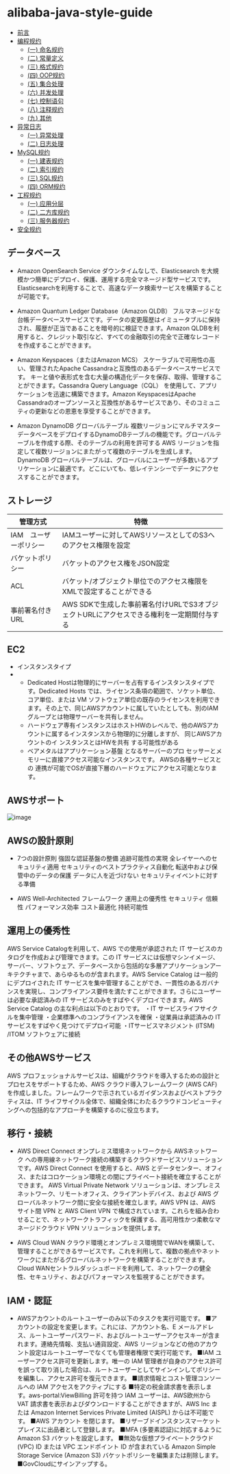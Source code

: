 # alibaba-java-style-guide
* [前言](README.md)
* [编程规约](c1/README.md)
    * [(一) 命名规约](c1/s1.md)
    * [(二) 常量定义](c1/s2.md)
    * [(三) 格式规约](c1/s3.md)
    * [(四) OOP规约](c1/s4.md)
    * [(五) 集合处理](c1/s5.md)
    * [(六) 并发处理](c1/s6.md)
    * [(七) 控制语句](c1/s7.md)
    * [(八) 注释规约](c1/s8.md)
    * [(九) 其他](c1/s9.md)
* [异常日志](c2/README.md)
    * [(一) 异常处理](c2/s1.md)
    * [(二) 日志处理](c2/s2.md)
* [MySQL规约](c3/README.md)
    * [(一) 建表规约](c3/s1.md)
    * [(二) 索引规约](c3/s2.md)
    * [(三) SQL规约](c3/s3.md)
    * [(四) ORM规约](c3/s4.md)
* [工程规约](c4/README.md)
    * [(一) 应用分层](c4/s1.md)
    * [(二) 二方库规约](c4/s2.md)
    * [(三) 服务器规约](c4/s3.md)
* [安全规约](c5/README.md)



## データベース 
* Amazon OpenSearch Service 
ダウンタイムなしで、Elasticsearch を大規模かつ簡単にデプロイ、保護、運用する完全マネージド型サービスです。Elasticsearchを利用することで、高速なデータ検索サービスを構築することが可能です。

* Amazon Quantum Ledger Database（Amazon QLDB） 
フルマネージドな台帳データベースサービスです。データの変更履歴はイミュータブルに保持され、履歴が正当であることを暗号的に検証できます。Amazon QLDBを利用すると、クレジット取引など、すべての金融取引の完全で正確なレコードを作成することができます。

* Amazon Keyspaces（またはAmazon MCS）
スケーラブルで可用性の高い、管理されたApache Cassandraと互換性のあるデータベースサービスです。 キーと値や表形式を含む大量の構造化データを保存、取得、管理することができます。Cassandra Query Language（CQL）  を使用して、アプリケーションを迅速に構築できます。Amazon KeyspacesはApache Cassandraのオープンソースと互換性があるサービスであり、そのコミュニティの更新などの恩恵を享受することができます。

* Amazon DynamoDB グローバルテーブル
複数リージョンにマルチマスターデータベースをデプロイするDynamoDBテーブルの機能です。グローバルテーブルを作成する際、そのテーブルの利用を許可する AWS リージョンを指定して複数リージョンにまたがって複数のテーブルを生成します。
DynamoDB グローバルテーブルは、グローバルにユーザーが多数いるアプリケーションに最適です。どこにいても、低レイテンシーでデータにアクセスすることができます。

## ストレージ
|管理方式|特徴|
|--|--|
|IAM　ユーザーポリシー|IAMユーザーに対してAWSリソースとしてのS3へのアクセス権限を設定|
|バケットポリシー|バケットのアクセス権をJSON設定|
|ACL|バケット/オブジェクト単位でのアクセス権限をXMLで設定することができる|
|事前署名付きURL|AWS SDKで生成した事前署名付けURLでS3オブジェクトURLにアクセスできる権利を一定期間付与する|

## EC2
* インスタンスタイプ
* * Dedicated Hostは物理的にサーバーを占有するインスタンスタイプです。Dedicated Hosts では、ライセンス条項の範囲で、ソケット単位、コア単位、または VM ソフトウェア単位の既存のライセンスを利用できます。その上で、同じAWSアカウントに属していたとしても、別のIAMグループとは物理サーバーを共有しません。
  * ハードウェア専有インスタンスはホストHWのレベルで、他のAWSアカウントに属するインスタンスから物理的に分離しますが、 同じAWSアカウントのイ ンスタンスとはHWを共有 する可能性がある
  * ベアメタルはアプリケーション基盤 となるサーバーのプロ セッサーとメモリーに直接アクセス可能なインスタンスです。 AWSの各種サービスとの 連携が可能でOSが直接下層のハードウェアにアクセス可能となります。

## AWSサポート
![image](https://github.com/HorseSF/alibaba-java-style-guide/assets/49813253/62ff88fa-d7fb-4e00-9eee-3baf862c9ecc)

## AWSの設計原則
* 7つの設計原則
強固な認証基盤の整備
追跡可能性の実現
全レイヤーへのセキュリティ適用
セキュリティのベストプラクティス自動化
転送中および保管中のデータの保護
データに人を近づけない
セキュリティイベントに対する準備

* AWS Well-Architected フレームワーク
運用上の優秀性
セキュリティ
信頼性
パフォーマンス効率
コスト最適化
持続可能性

## 運用上の優秀性
AWS Service Catalogを利用して、AWS での使用が承認された IT サービスのカタログを作成および管理できます。この IT サービスには仮想マシンイメージ、サーバー、ソフトウェア、データベースから包括的な多層アプリケーションアーキテクチャまで、あらゆるものが含まれます。AWS Service Catalog は一般的にデプロイされた IT サービスを集中管理することができ、一貫性のあるガバナンスを実現し、コンプライアンス要件を満たすことができます。さらにユーザーは必要な承認済みの IT サービスのみをすばやくデプロイできます。AWS Service Catalog の主な利点は以下のとおりです。 
・IT サービスライフサイクルを集中管理
・企業標準へのコンプライアンスを確保
・従業員は承認済みの IT サービスをすばやく見つけてデプロイ可能
・ITサービスマネジメント (ITSM) /ITOM ソフトウェアに接続

## その他AWSサービス
AWS プロフェッショナルサービスは、組織がクラウドを導入するための設計とプロセスをサポートするため、AWS クラウド導入フレームワーク (AWS CAF) を作成しました。フレームワークで示されているガイダンスおよびベストプラクティスは、IT ライフサイクル全体で、組織全体にわたるクラウドコンピューティングへの包括的なアプローチを構築するのに役立ちます。

## 移行・接続
* AWS Direct Connect
オンプレミス環境ネットワークから AWSネットワーク への専用線ネットワーク接続の構築するクラウドサービスソリューションです。AWS Direct Connect を使用すると、AWS とデータセンター、オフィス、またはコロケーション環境との間にプライベート接続を確立することができます。
AWS Virtual Private Network ソリューションは、オンプレミスネットワーク、リモートオフィス、クライアントデバイス、および AWS グローバルネットワーク間に安全な接続を確立します。AWS VPN は、AWS サイト間 VPN と AWS Client VPN で構成されています。これらを組み合わせることで、ネットワークトラフィックを保護する、高可用性かつ柔軟なマネージドクラウド VPN ソリューションを提供します。

* AWS Cloud WAN
クラウド環境とオンプレミス環境間でWANを構築して、管理することができるサービスです。これを利用して、複数の拠点やネットワークにまたがるグローバルネットワークを構築することができます。Cloud WANセントラルダッシュボードを利用して、ネットワークの健全性、セキュリティ、およびパフォーマンスを監視することができます。

## IAM・認証
* AWSアカウントのルートユーザーのみ以下のタスクを実行可能です。
■アカウントの設定を変更します。これには、アカウント名、E メールアドレス、ルートユーザーパスワード、およびルートユーザーアクセスキーが含まれます。連絡先情報、支払い通貨設定、AWS リージョンなどの他のアカウント設定はルートユーザーでなくても管理者権限で実行可能です。
■IAM ユーザーアクセス許可を更新します。唯一の IAM 管理者が自身のアクセス許可を誤って取り消した場合は、ルートユーザーとしてサインインしてポリシーを編集し、アクセス許可を復元できます。
■請求情報とコスト管理コンソールへの IAM アクセスをアクティブにする
■特定の税金請求書を表示します。aws-portal:ViewBilling 許可を持つ IAM ユーザーは、AWS欧州から VAT 請求書を表示およびダウンロードすることができますが、AWS Inc または Amazon Internet Services Private Limited (AISPL) からは不可能です。
■AWS アカウント を閉じます。
■リザーブドインスタンスマーケットプレイスに出品者として登録します。
■MFA (多要素認証)に対応するように Amazon S3 バケットを設定します。
■無効な仮想プライベートクラウド (VPC) ID または VPC エンドポイント ID が含まれている Amazon Simple Storage Service (Amazon S3) バケットポリシーを編集または削除します。
■GovCloudにサインアップする。
